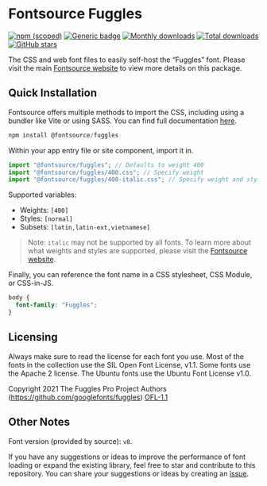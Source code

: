 # Fontsource Fuggles

[![npm (scoped)](https://img.shields.io/npm/v/@fontsource/fuggles?color=brightgreen)](https://www.npmjs.com/package/@fontsource/fuggles) [![Generic badge](https://img.shields.io/badge/fontsource-passing-brightgreen)](https://github.com/fontsource/fontsource) [![Monthly downloads](https://badgen.net/npm/dm/@fontsource/fuggles)](https://github.com/fontsource/fontsource) [![Total downloads](https://badgen.net/npm/dt/@fontsource/fuggles)](https://github.com/fontsource/fontsource) [![GitHub stars](https://img.shields.io/github/stars/fontsource/fontsource.svg?style=social&label=Star)](https://github.com/fontsource/fontsource/stargazers)

The CSS and web font files to easily self-host the “Fuggles” font. Please visit the main [Fontsource website](https://fontsource.org/fonts/fuggles) to view more details on this package.

## Quick Installation

Fontsource offers multiple methods to import the CSS, including using a bundler like Vite or using SASS. You can find full documentation [here](https://fontsource.org/docs/getting-started/introduction).

```javascript
npm install @fontsource/fuggles
```

Within your app entry file or site component, import it in.

```javascript
import "@fontsource/fuggles"; // Defaults to weight 400
import "@fontsource/fuggles/400.css"; // Specify weight
import "@fontsource/fuggles/400-italic.css"; // Specify weight and style
```

Supported variables:
- Weights: `[400]`
- Styles: `[normal]`
- Subsets: `[latin,latin-ext,vietnamese]`

> Note: `italic` may not be supported by all fonts. To learn more about what weights and styles are supported, please visit the [Fontsource website](https://fontsource.org/fonts/fuggles).

Finally, you can reference the font name in a CSS stylesheet, CSS Module, or CSS-in-JS.

```css
body {
  font-family: "Fuggles";
}
```

## Licensing
Always make sure to read the license for each font you use. Most of the fonts in the collection use the SIL Open Font License, v1.1. Some fonts use the Apache 2 license. The Ubuntu fonts use the Ubuntu Font License v1.0.

Copyright 2021 The Fuggles Pro Project Authors (https://github.com/googlefonts/fuggles)
[OFL-1.1](http://scripts.sil.org/OFL)

## Other Notes
Font version (provided by source): `v8`.

If you have any suggestions or ideas to improve the performance of font loading or expand the existing library, feel free to star and contribute to this repository. You can share your suggestions or ideas by creating an [issue](https://github.com/fontsource/fontsource/issues).